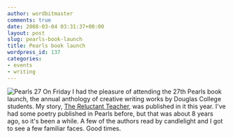 ```yaml
---
author: wordbitmaster
comments: true
date: 2008-03-04 03:31:37+00:00
layout: post
slug: pearls-book-launch
title: Pearls book launch
wordpress_id: 137
categories:
- events
- writing
---
```


![Pearls 27](http://wordbit.freehostia.com/wp-content/uploads/2008/03/Pearls%2027.png) On Friday I had the pleasure of attending the 27th Pearls book launch, the annual anthology of creative writing works by Douglas College students. My story, [The Reluctant Teacher](http://wordbitarchives.files.wordpress.com/2008/01/the-reluctant-teacher.pdf), was published in it this year. I've had some poetry published in Pearls before, but that was about 8 years ago, so it's been a while. A few of the authors read by candlelight and I got to see a few familiar faces. Good times.
